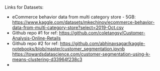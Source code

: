 Links for Datasets:
- eCommerce behavior data from multi category store - 5GB:
  https://www.kaggle.com/datasets/mkechinov/ecommerce-behavior-data-from-multi-category-store?select=2019-Oct.csv
- Github repo #1 for ref:
  https://github.com/coletangsy/Customer-Analysis-Online-Retails
- Github repo #2 for ref:
  https://github.com/abhinavsagar/kaggle-notebooks/blob/master/customer_segmentation.ipynb
  https://towardsdatascience.com/customer-segmentation-using-k-means-clustering-d33964f238c3 
- 

